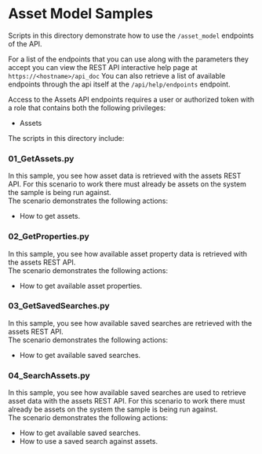 # Asset Model Samples

Scripts in this directory demonstrate how to use the `/asset_model` endpoints of the API.

For a list of the endpoints that you can use along with the parameters they
accept you can view the REST API interactive help page at
`https://<hostname>/api_doc`
You can also retrieve a list of available
endpoints through the api itself at the `/api/help/endpoints` endpoint.


Access to the Assets API endpoints requires a user or authorized token with a
role that contains both the following privileges:
 - Assets


The scripts in this directory include:

### 01_GetAssets.py
In this sample, you see how asset data is retrieved with the assets REST API.
For this scenario to work there must already be assets on the system the
sample is being run against.  
The scenario demonstrates the following actions:
- How to get assets.
	
### 02_GetProperties.py
In this sample, you see how available asset property data is retrieved with the assets REST API.  
The scenario demonstrates the following actions:
- How to get available asset properties.	

### 03_GetSavedSearches.py	
In this sample, you see how available saved searches are retrieved with the assets REST API.  
The scenario demonstrates the following actions:
- How to get available saved searches.		
	
### 04_SearchAssets.py
In this sample, you see how available saved searches are used to retrieve asset data with the assets REST API.
For this scenario to work there must already be assets on the system the sample is being run against.  
The scenario demonstrates the following actions:   
- How to get available saved searches.
- How to use a saved search against assets.
